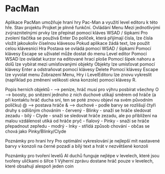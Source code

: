 # PacMan
Aplikace PacMan umožňuje hraní hry Pac-Man a využití level editoru k této hře.
Stav projektu
	Projket je plnně funkční.
Ovládání
	Menu
		Mezi jednotlivými zvýraznitelnými prvky lze přepínat pomocí kláves WSAD / šipkami
		Pro zvolení tlačítka se používá Enter
		Do políček, která přijímají čísla, lze čísla vložit jakoukoliv číselnou klávesou
		Pokud aplikace žádá text, lze použít celou klávesnici
	Hra
		Postava se ovládá pomocí WSAD / šipkami
		Pomocí klávesy Escape se uživatel může dostat do menu
	Level editor
		Pomocí WSAD lze ovládat kurzor na editované hrací ploše
		Pomocí šipek nahoru a dolů lze vybírat mezi umísťovanými objekty
		Objekty lze umísťovat pomocí klávesy Enter a odstraňovat pomocí klávesy Delete
		Pomocí klávesy Escape lze vyvolat menu
	Zobrazení Menu, Hry i LevelEditoru lze znovu vykreslit (například po změnení velikosti okna konzole) pomocí klávesy R.
		
Popis herních objektů
	-   --> peníze, hráč musí pro výhru posbírat všechny
	O   --> boosty, po snězení jednoho z nich duchové utíkají směrem od hráče (a při kontaktu hráč ducha sní, ten se poté znovu objeví na svém původním políčku)
	@   --> postava hráče
	&   --> duchové - podle barvy se rozlišují čtyři druhy s odlišným chováním
		- červený - Blinky - snaží se hráče sledovat zezadu
		- bílý - Clyde - snaží se sledovat hráče zezadu, ale po přiblížení na malou vzdálenost utíká od hráče pryč
		- fialový - Pinky - snaží se hráče přepadnout zepředu
		- modrý - Inky - střídá způsob chování - občas se chová jako Pinky/Blinky/Clyde

Poznámky pro hraní hry
	Pro optimální vykreslování je nejlepší mít nastavené barvy v konzoli na černé pozadí a bílý text a hrát v nezvětšené konzoli

Poznámky pro tvoření levelů
	AI duchů funguje nejlépe v levelech, které jsou tvořeny uličkami o šířce 1
	Výherní zprávu dostane hráč pouze v levelech, které obsahují alespoň jeden coin
